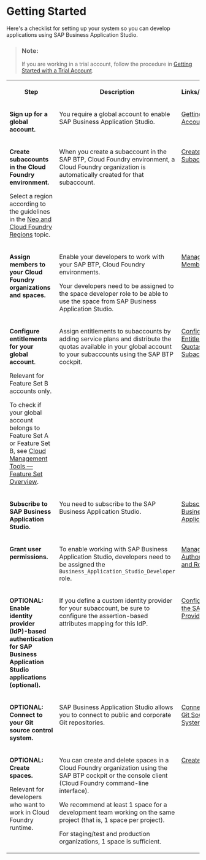 <!-- loio19611ddbe82f4bf2b493283e0ed602e5 -->

# Getting Started

Here's a checklist for setting up your system so you can develop applications using SAP Business Application Studio.

> ### Note:  
> If you are working in a trial account, follow the procedure in [Getting Started with a Trial Account](Getting_Started_with_a_Trial_Account_48ed55e.md).


<table>
<tr>
<th valign="top">

Step



</th>
<th valign="top">

Description



</th>
<th valign="top">

Links/Information



</th>
</tr>
<tr>
<td valign="top">

 **Sign up for a global account.** 



</td>
<td valign="top">

You require a global account to enable SAP Business Application Studio.



</td>
<td valign="top">

[Getting a Global Account](https://help.sap.com/viewer/65de2977205c403bbc107264b8eccf4b/Cloud/en-US/d61c2819034b48e68145c45c36acba6e.html)



</td>
</tr>
<tr>
<td valign="top">

**Create subaccounts in the Cloud Foundry environment.**

Select a region according to the guidelines in the [Neo and Cloud Foundry Regions](https://help.sap.com/viewer/825270ffffe74d9f988a0f0066ad59f0/CF/en-US/975b3207acf94599a9a48beb36257ebc.html) topic.



</td>
<td valign="top">

When you create a subaccount in the SAP BTP, Cloud Foundry environment, a Cloud Foundry organization is automatically created for that subaccount.



</td>
<td valign="top">

[Create a Subaccount](https://help.sap.com/viewer/65de2977205c403bbc107264b8eccf4b/Cloud/en-US/05280a123d3044ae97457a25b3013918.html)



</td>
</tr>
<tr>
<td valign="top">

 **Assign members to your Cloud Foundry organizations and spaces.** 



</td>
<td valign="top">

Enable your developers to work with your SAP BTP, Cloud Foundry environments.

Your developers need to be assigned to the space developer role to be able to use the space from SAP Business Application Studio.



</td>
<td valign="top">

[Managing Members](https://help.sap.com/viewer/65de2977205c403bbc107264b8eccf4b/Cloud/en-US/cc1c676b43904066abb2a4838cbd0c37.html)



</td>
</tr>
<tr>
<td valign="top">

**Configure entitlements for your global account**.

Relevant for Feature Set B accounts only.

To check if your global account belongs to Feature Set A or Feature Set B, see [Cloud Management Tools — Feature Set Overview](https://help.sap.com/viewer/65de2977205c403bbc107264b8eccf4b/Cloud/en-US/caf4e4e23aef4666ad8f125af393dfb2.html).



</td>
<td valign="top">

Assign entitlements to subaccounts by adding service plans and distribute the quotas available in your global account to your subaccounts using the SAP BTP cockpit.



</td>
<td valign="top">

[Configure Entitlements and Quotas for Subaccounts](https://help.sap.com/viewer/65de2977205c403bbc107264b8eccf4b/Cloud/en-US/5ba357b4fa1e4de4b9fcc4ae771609da.html)



</td>
</tr>
<tr>
<td valign="top">

 **Subscribe to SAP Business Application Studio.** 



</td>
<td valign="top">

You need to subscribe to the SAP Business Application Studio.



</td>
<td valign="top">

 [Subscribe to SAP Business Application Studio](Subscribe_to_SAP_Business_Application_Studio_6331319.md) 



</td>
</tr>
<tr>
<td valign="top">

**Grant user permissions.**



</td>
<td valign="top">

To enable working with SAP Business Application Studio, developers need to be assigned the `Business_Application_Studio_Developer` role.



</td>
<td valign="top">

 [Manage Authorizations and Roles](Manage_Authorizations_and_Roles_01e69c5.md) 



</td>
</tr>
<tr>
<td valign="top">

**OPTIONAL: Enable identity provider \(IdP\)-based authentication for SAP Business Application Studio applications \(optional\).**



</td>
<td valign="top">

If you define a custom identity provider for your subaccount, be sure to configure the assertion-based attributes mapping for this IdP.



</td>
<td valign="top">

 [Configure Trust to the SAML Identity Provider](https://help.sap.com/viewer/65de2977205c403bbc107264b8eccf4b/Cloud/en-US/dc618538d97610148155d97dcd123c24.html#loiob6cfc4bb4bff4ace90afc71b0962fcb5) 



</td>
</tr>
<tr>
<td valign="top">

**OPTIONAL: Connect to your Git source control system.**



</td>
<td valign="top">

 SAP Business Application Studio allows you to connect to public and corporate Git repositories.



</td>
<td valign="top">

[Connect to Your Git Source Control System](Connect_to_Your_Git_Source_Control_System_e7a42bc.md)



</td>
</tr>
<tr>
<td valign="top">

**OPTIONAL: Create spaces.**

Relevant for developers who want to work in Cloud Foundry runtime.



</td>
<td valign="top">

You can create and delete spaces in a Cloud Foundry organization using the SAP BTP cockpit or the console client \(Cloud Foundry command-line interface\).

We recommend at least 1 space for a development team working on the same project \(that is, 1 space per project\).

For staging/test and production organizations, 1 space is sufficient.



</td>
<td valign="top">

[Create Spaces](https://help.sap.com/viewer/65de2977205c403bbc107264b8eccf4b/Cloud/en-US/2f6ed22ccf424dae84345f4500c2d8ea.html)



</td>
</tr>
</table>

